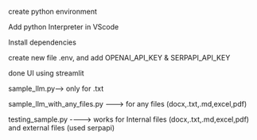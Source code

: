 create python environment

Add python Interpreter in VScode

Install dependencies

create new file .env, and add OPENAI_API_KEY & SERPAPI_API_KEY

done UI using streamlit

sample_llm.py--> only for .txt

sample_llm_with_any_files.py ---> for any files (docx,.txt,.md,excel,pdf)

testing_sample.py ----> works for Internal files (docx,.txt,.md,excel,pdf) and external files (used serpapi)
